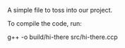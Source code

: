 A simple file to toss into our project.

To compile the code, run:

g++ -o build/hi-there src/hi-there.ccp
